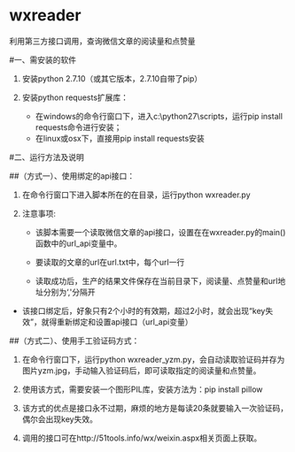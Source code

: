 # wxreader
利用第三方接口调用，查询微信文章的阅读量和点赞量

#一、需安装的软件

1. 安装python 2.7.10（或其它版本，2.7.10自带了pip）

2. 安装python requests扩展库：
	* 在windows的命令行窗口下，进入c:\python27\scripts，运行pip install requests命令进行安装；
	* 在linux或osx下，直接用pip install requests安装

#二、运行方法及说明

##（方式一）、使用绑定的api接口：
 
 1. 在命令行窗口下进入脚本所在的在目录，运行python wxreader.py
 
 2. 注意事项:</br>
  
  	* 该脚本需要一个读取微信文章的api接口，设置在在wxreader.py的main()函数中的url_api变量中。
  
  	* 要读取的文章的url在url.txt中，每个url一行
  	
  	* 读取成功后，生产的结果文件保存在当前目录下，阅读量、点赞量和url地址分别为‘,'分隔开
  
  * 该接口绑定后，好象只有2个小时的有效期，超过2小时，就会出现“key失效”，就得重新绑定和设置api接口（url_api变量）


##（方式二）、使用手工验证码方式：

  1. 在命令行窗口下，运行python wxreader_yzm.py，会自动读取验证码并存为图片yzm.jpg，手动输入验证码后，即可读取指定的阅读量和点赞量。

  2. 使用该方式，需要安装一个图形PIL库，安装方法为：pip install pillow
  
  3. 该方式的优点是接口永不过期，麻烦的地方是每读20条就要输入一次验证码，偶尔会出现key失效。
  4. 调用的接口可在http://51tools.info/wx/weixin.aspx相关页面上获取。
